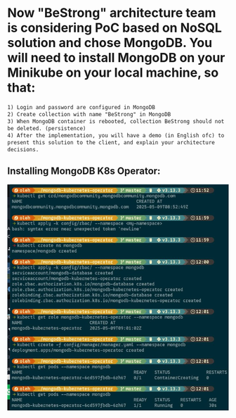 # Now "BeStrong" architecture team is considering PoC based on NoSQL solution and chose MongoDB. You will need to install MongoDB on your Minikube on your local machine, so that:

    1) Login and password are configured in MongoDB
    2) Create collection with name "BeStrong" in MongoDB
    3) When MongoDB container is rebooted, collection BeStrong should not be deleted. (persistence)
    4) After the implementation, you will have a demo (in English ofc) to present this solution to the client, and explain your architecture decisions.

## Installing MongoDB K8s Operator:

![Alt text](image-1.png)
